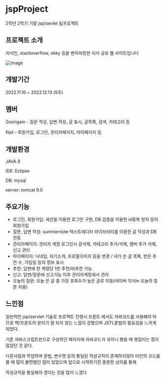 # jspProject
2학년 2학기 기말 jsp/sevlet 팀프로젝트

## 프로젝트 소개
지식인, stackoverflow, okky 등을 벤치마킹한 지식 공유 웹 사이트입니다

![image](https://user-images.githubusercontent.com/59019137/207514725-c7217d61-c760-4d7b-9fe9-23637217f367.png)



## 개발기간
2022.11.16 ~ 2022.12.13 (5주)


## 멤버
Goongam - 질문 작성, 답변 작성, 글 표시, 글목록, 검색, 카테고리 등 

Nail - 회원가입, 로그인, 관리자페이지, 마이페이지 등 


## 개발환경
JAVA 8

IDE: Eclipse

DB: mysql

server: tomcat 9.0


## 주요기능
- 로그인, 회원가입: 세션을 이용한 로그인 구현, DB 검증을 이용한 id중복 방지 등의 회원가입  
- 질문, 답변 작성: summernote 텍스트에디터 라이브러리를 이용한 글 작성과 DB연동
- 관리자페이지: 관리자 계정 로그인시 글삭제, 카테고리 추가/삭제, 멤버 추가 삭제, 신고 관리
- 마이페이지: 닉네임, 자기소개, 프로필이미지 등을 변경 / 내가 쓴 글 목록, 받은 추천 수, 가입일 등의 정보 표시
- 추천: 답변에 한 계정당 1번 추천/비추천 가능
- 신고: 답변/질문에 신고기능 이후 관리자계정에서 관리
- 오늘의 질문: 오늘 쓴 글 중 가장 조회수가 높은 글로 이동(네이버 지식in 오늘의 질문 차용)


## 느낀점
일반적인 jsp/servlet 기술로 프로젝트 진행시 프론트 에서도 자바코드를 사용해야 하므로 백/프론트의 분리가 잘 되지 않는 느낌이 강했으며
JSTL문법의 필요성을 느끼게 되었다.

기존 자바스크립트만으로 구성하던 페이지에 자바코드가 섞이니 봤을 때 햇갈리는 점이 많았던 것 같다.

다른사람과 작업하며 문법, 변수명 등의 통일된 작성규칙이 존재하지않아 타인의 코드를 볼 때 많이 불편했던 점이 있었으며 앞으로 시작하기전 충분한 상의를 통해

작성규칙을 통일해야 겠다는 것을 많이 느꼈다
